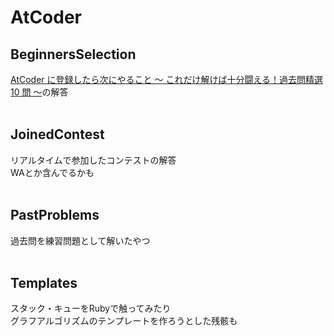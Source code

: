 # AtCoder  
## BeginnersSelection  
[AtCoder に登録したら次にやること ～ これだけ解けば十分闘える！過去問精選 10 問 ～](https://qiita.com/drken/items/fd4e5e3630d0f5859067)の解答  
<br>

## JoinedContest  
リアルタイムで参加したコンテストの解答  
WAとか含んでるかも  
<br>
 
## PastProblems  
過去問を練習問題として解いたやつ  
<br>

## Templates  
スタック・キューをRubyで触ってみたり  
グラフアルゴリズムのテンプレートを作ろうとした残骸も  